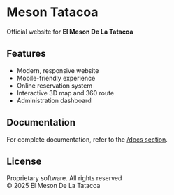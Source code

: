 # Meson Tatacoa

Official website for **El Meson De La Tatacoa**

## Features

- Modern, responsive website
- Mobile-friendly experience
- Online reservation system
- Interactive 3D map and 360 route
- Administration dashboard

## Documentation

For complete documentation, refer to the [/docs section](https://github.com/darianmorat/meson-tatacoa/tree/main/docs).

## License

Proprietary software. All rights reserved  
© 2025 El Meson De La Tatacoa
